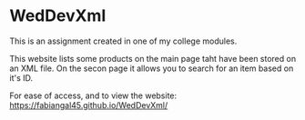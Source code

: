 # WedDevXml
This is an assignment created in one of my college modules.


This website lists some products on the main page taht have been stored on an XML file.
On the secon page it allows you to search for an item based on it's ID.

For ease of access, and to view the website: 
https://fabiangal45.github.io/WedDevXml/
